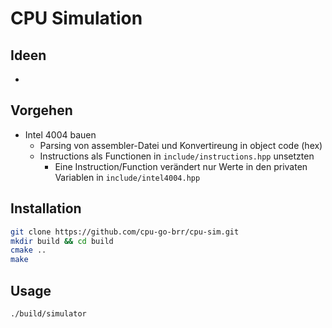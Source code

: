 # CPU Simulation

## Ideen
- 

## Vorgehen
- Intel 4004 bauen
  - Parsing von assembler-Datei und Konvertireung in object code (hex)
  - Instructions als Functionen in `include/instructions.hpp` unsetzten
    - Eine Instruction/Function verändert nur Werte in den privaten Variablen in `include/intel4004.hpp`
  


## Installation
```bash
git clone https://github.com/cpu-go-brr/cpu-sim.git
mkdir build && cd build
cmake ..
make
```
## Usage
```bash
./build/simulator
```